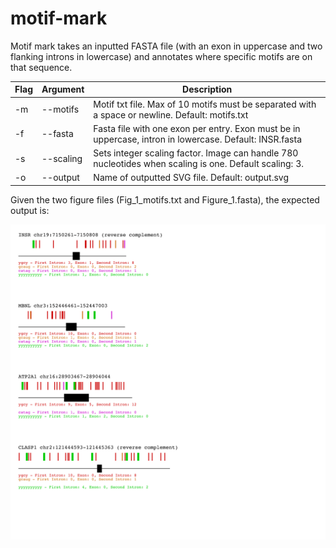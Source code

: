 # motif-mark

Motif mark takes an inputted FASTA file (with an exon in uppercase and two flanking introns in lowercase) and annotates where specific motifs are on that sequence. 

| Flag | Argument  | Description                                                  |
| ---- | --------- | ------------------------------------------------------------ |
| -m   | --motifs  | Motif txt file. Max of 10 motifs must be separated with a space or newline. Default: motifs.txt |
| -f   | --fasta   | Fasta file with one exon per entry. Exon must be in uppercase, intron in lowercase. Default: INSR.fasta |
| -s   | --scaling | Sets integer scaling factor. Image can handle 780 nucleotides when scaling is one. Default scaling: 3. |
| -o   | --output  | Name of outputted SVG file. Default: output.svg              |

Given the two figure files (Fig_1_motifs.txt and Figure_1.fasta), the expected output is: 

![output](Fig1/Figure1.svg)



